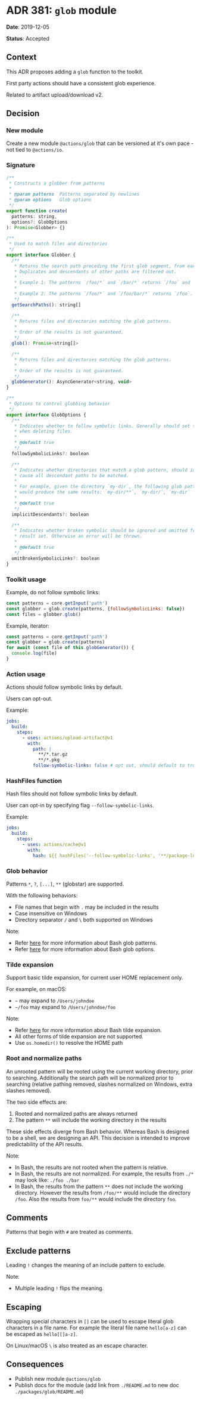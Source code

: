 # ADR 381: `glob` module

**Date**: 2019-12-05

**Status**: Accepted

## Context

This ADR proposes adding a `glob` function to the toolkit.

First party actions should have a consistent glob experience.

Related to artifact upload/download v2.

## Decision

### New module

Create a new module `@actions/glob` that can be versioned at it's own pace - not tied to `@actions/io`.

### Signature

```js
/**
 * Constructs a globber from patterns
 *
 * @param patterns  Patterns separated by newlines
 * @param options   Glob options
 */
export function create(
  patterns: string,
  options?: GlobOptions
): Promise<Globber> {}

/**
 * Used to match files and directories
 */
export interface Globber {
  /**
   * Returns the search path preceding the first glob segment, from each pattern.
   * Duplicates and descendants of other paths are filtered out.
   *
   * Example 1: The patterns `/foo/*` and `/bar/*` returns `/foo` and `/bar`.
   *
   * Example 2: The patterns `/foo/*` and `/foo/bar/*` returns `/foo`.
   */
  getSearchPaths(): string[]

  /**
   * Returns files and directories matching the glob patterns.
   *
   * Order of the results is not guaranteed.
   */
  glob(): Promise<string[]>

  /**
   * Returns files and directories matching the glob patterns.
   *
   * Order of the results is not guaranteed.
   */
  globGenerator(): AsyncGenerator<string, void>
}

/**
 * Options to control globbing behavior
 */
export interface GlobOptions {
  /**
   * Indicates whether to follow symbolic links. Generally should set to false
   * when deleting files.
   *
   * @default true
   */
  followSymbolicLinks?: boolean

  /**
   * Indicates whether directories that match a glob pattern, should implicitly
   * cause all descendant paths to be matched.
   *
   * For example, given the directory `my-dir`, the following glob patterns
   * would produce the same results: `my-dir/**`, `my-dir/`, `my-dir`
   *
   * @default true
   */
  implicitDescendants?: boolean

  /**
   * Indicates whether broken symbolic should be ignored and omitted from the
   * result set. Otherwise an error will be thrown.
   *
   * @default true
   */
  omitBrokenSymbolicLinks?: boolean
}
```

### Toolkit usage

Example, do not follow symbolic links:

```js
const patterns = core.getInput('path')
const globber = glob.create(patterns, {followSymbolicLinks: false})
const files = globber.glob()
```

Example, iterator:

```js
const patterns = core.getInput('path')
const globber = glob.create(patterns)
for await (const file of this.globGenerator()) {
  console.log(file)
}
```

### Action usage

Actions should follow symbolic links by default.

Users can opt-out.

Example:

```yaml
jobs:
  build:
    steps:
      - uses: actions/upload-artifact@v1
        with:
          path: |
            **/*.tar.gz
            **/*.pkg
          follow-symbolic-links: false # opt out, should default to true
```

### HashFiles function

Hash files should not follow symbolic links by default.

User can opt-in by specifying flag `--follow-symbolic-links`.

Example:

```yaml
jobs:
  build:
    steps:
      - uses: actions/cache@v1
        with:
          hash: ${{ hashFiles('--follow-symbolic-links', '**/package-lock.json') }}
```

### Glob behavior

Patterns `*`, `?`, `[...]`, `**` (globstar) are supported.

With the following behaviors:

- File names that begin with `.` may be included in the results
- Case insensitive on Windows
- Directory separator `/` and `\` both supported on Windows

Note:

- Refer [here](https://www.gnu.org/software/bash/manual/html_node/Pattern-Matching.html#Pattern-Matching) for more information about Bash glob patterns.
- Refer [here](https://www.gnu.org/software/bash/manual/html_node/The-Shopt-Builtin.html) for more information about Bash glob options.

### Tilde expansion

Support basic tilde expansion, for current user HOME replacement only.

For example, on macOS:

- `~` may expand to `/Users/johndoe`
- `~/foo` may expand to `/Users/johndoe/foo`

Note:

- Refer [here](https://www.gnu.org/software/bash/manual/html_node/Tilde-Expansion.html) for more information about Bash tilde expansion.
- All other forms of tilde expansion are not supported.
- Use `os.homedir()` to resolve the HOME path

### Root and normalize paths

An unrooted pattern will be rooted using the current working directory, prior to searching. Additionally the search path will be normalized prior to searching (relative pathing removed, slashes normalized on Windows, extra slashes removed).

The two side effects are:

1. Rooted and normalized paths are always returned
2. The pattern `**` will include the working directory in the results

These side effects diverge from Bash behavior. Whereas Bash is designed to be a shell, we are designing an API. This decision is intended to improve predictability of the API results.

Note:

- In Bash, the results are not rooted when the pattern is relative.
- In Bash, the results are not normalized. For example, the results from `./*` may look like: `./foo ./bar`
- In Bash, the results from the pattern `**` does not include the working directory. However the results from `/foo/**` would include the directory `/foo`. Also the results from `foo/**` would include the directory `foo`.

## Comments

Patterns that begin with `#` are treated as comments.

## Exclude patterns

Leading `!` changes the meaning of an include pattern to exclude.

Note:

- Multiple leading `!` flips the meaning.

## Escaping

Wrapping special characters in `[]` can be used to escape literal glob characters in a file name. For example the literal file name `hello[a-z]` can be escaped as `hello[[]a-z]`.

On Linux/macOS `\` is also treated as an escape character.

## Consequences

- Publish new module `@actions/glob`
- Publish docs for the module (add link from `./README.md` to new doc `./packages/glob/README.md`)
